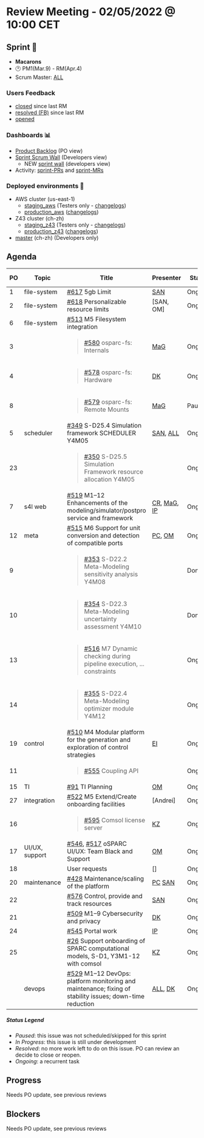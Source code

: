 # Review Meeting - 02/05/2022 @ 10:00 CET

## Sprint 🏃

- **Macarons**
- 🕐 PM1(Mar.9) - RM(Apr.4)
- Scrum Master: [ALL]

### Users Feedback

- [closed](https://github.com/ITISFoundation/osparc-issues/issues?q=is%3Aissue+sort%3Areactions+state%3Aclosed+updated%3A%3E%3D2022-03-09) since last RM
- [resolved (FB)](https://z43.manuscript.com/f/filters/?ixProject=45&ixStatus=0&maxrecords=50&resolvedInLast=3&sColumns=Category-Favorite-Case-TitleComment-Area-Priority-Status-DateResolved-DateOpened-OpenedBy&sSorts=LastUpdated.descending-Priority&sView=grid-flat) since last RM
- [opened](https://github.com/ITISFoundation/osparc-issues/issues?q=is%3Aissue+is%3Aopen+sort%3Areactions)

### Dashboards 📊

- [Product Backlog](https://github.com/orgs/ITISFoundation/projects/3) (PO view)
- [Sprint Scrum Wall](https://app.zenhub.com/workspaces/osparc---scrum-wall-5c9260f3d76ef51f6b0fe78d/board?repos=118596920,174557929,151701223,135289610,118910047,181836792,167586968) (Developers view)
  - NEW [sprint wall](https://github.com/orgs/ITISFoundation/projects/9) (developers view)
- Activity: [sprint-PRs] and [sprint-MRs]

### Deployed environments 🚀

- AWS cluster (us-east-1)
  - [staging_aws](https://staging.osparc.io) (Testers only - [changelogs])
  - [production_aws](https://osparc.io) ([changelogs])
- Z43 cluster (ch-zh)
  - [staging_z43](http://osparc-staging.speag.com) (Testers only - [changelogs])
  - [production_z43](http://osparc.speag.com) ([changelogs])
- [master](https://osparc-master.speag.com) (ch-zh) (Developers only)

## Agenda

| PO  | Topic          | Title                                                                                                     | Presenter    | Status  | Duration | Start-Time |
| --- | -------------- | --------------------------------------------------------------------------------------------------------- | ------------ | ------- | -------- | ---------- |
| 1   | file-system    | [#617] 5gb Limit                                                                                          | [SAN]        | Ongoing |   5m     |            |
| 2   | file-system    | [#618] Personalizable resource limits                                                                     |  [SAN, OM]   | Ongoing |   5m     |            |
| 6   | file-system    | [#513] M5 Filesystem integration                                                                          |              |         |          |            |
| 3   |                | <blockquote>[#580] osparc-fs: Internals</blockquote>                                                      | [MaG]        | Ongoing |  1m      |            |
| 4   |                | <blockquote> [#578] osparc-fs: Hardware</blockquote>                                                      | [DK]         | Ongoing |  2m      |            |
| 8   |                | <blockquote> [#579] osparc-fs: Remote Mounts</blockquote>                                                 |   [MaG]      | Paused  |  0m       |            |
| 5   | scheduler      | [#349] S-D25.4 Simulation framework SCHEDULER Y4M05                                                       | [SAN], [ALL] | Ongoing | TODO         |            |
| 23  |                | <blockquote>[#350] S-D25.5 Simulation Framework resource allocation Y4M05 </blockquote>                   |              | Ongoing |          |            |
| 7   | s4l web        | [#519] M1–12 Enhancements of the modeling/simulator/postpro service and framework                         | [CR], [MaG], [IP]  | Ongoing |   10       |            |
| 12  | meta           | [#515] M6 Support for unit conversion and detection of compatible ports                                   | [PC], [OM]   | Ongoing | 5m       |            |
| 9   |                | <blockquote> [#353] S-D22.2 Meta-Modeling sensitivity analysis Y4M08 </blockquote>                        |              | Done    |          |   
| 10  |                | <blockquote>[#354] S-D22.3 Meta-Modeling uncertainty assessment Y4M10</blockquote>                        |              | Done    |          |            |
| 13  |                | <blockquote>[#516] M7 Dynamic checking during pipeline execution, ... constraints</blockquote>            |              | Ongoing |          |            |
| 14  |                | <blockquote>[#355] S-D22.4 Meta-Modeling optimizer module Y4M12</blockquote>                              |              | Ongoing |          |            |
| 19  | control        | [#510] M4 Modular platform for the generation and exploration of control strategies                       | [EI]         | Ongoing |          |            |
| 11  |                | <blockquote>[#555] Coupling API</blockquote>                                                              |              | Ongoing |  1m       |            |
| 15  | TI             | [#91] TI Planning                                                                                         | [OM]         | Ongoing | 5m        |            |
| 27  | integration    | [#522] M5 Extend/Create onboarding facilities                                                             | [Andrei]             | Ongoing | 6m         |            |
| 16  |                | <blockquote>[#595] Comsol license server</blockquote>                                                     | [KZ]         | Ongoing |  1m        |            |
| 17  | UI/UX, support | [#546], [#517] oSPARC UI/UX: Team Black and Support                                                       | [OM]         | Ongoing | 3m         |            |
| 18  |                | User requests                                                                                             | []           | Ongoing |          |            |
| 20  | maintenance    | [#428] Maintenance/scaling of the platform                                                                | [PC] [SAN]   | Ongoing | 5m       |            |
| 22  |                | [#576] Control, provide and track resources                                                               | [SAN]        | Ongoing | 0m        |            |
| 21  |                | [#509] M1–9 Cybersecurity and privacy                                                                     | [DK]         | Ongoing | 2m         |            |
| 24  |                | [#545] Portal work                                                                                        | [IP]         | Ongoing |  3m        |            |
| 25  |                | [#26] Support onboarding of SPARC computational models, S-D1, Y3M1-12    with comsol                      | [KZ]         | Ongoing | 0         |            |
|     | devops         | [#529] M1–12 DevOps: platform monitoring and maintenance; fixing of stability issues; down-time reduction | [ALL], [DK]  | Ongoing |  6m        |            |

##### Status Legend

- _Paused_: this issue was not scheduled/skipped for this sprint
- _In Progress_: this issue is still under development
- _Resolved_: no more work left to do on this issue. PO can review an decide to close or reopen.
- _Ongoing_: a recurrent task

[online]: http://status.osparc.io/
[operational]: https://git.speag.com/oSparc/e2e-testing/-/pipelines
[performant]: https://git.speag.com/oSparc/e2e-portal-testing/-/pipelines

## Progress

Needs PO update, see previous reviews

## Blockers

Needs PO update, see previous reviews

<!--References PLEASE KEEP ALPHABETICAL ORDER!!! -->

[all]: https://github.com/Surfict
[ane]: https://github.com/GitHK
[bl]: https://github.com/dyollb
[dk]: https://github.com/mrnicegyu11
[cr]: https://github.com/colinRawlings
[ip]: https://github.com/ignapas
[kz]: https://github.com/KZzizzle
[mag]: https://github.com/mguidon
[om]: https://github.com/odeimaiz
[pc]: https://github.com/pcrespov
[san]: https://github.com/sanderegg
[syr]: https://zmt.swiss/about/about-zmt/all-staff/reboux-sylvain/
[tn]: https://itis.swiss/who-we-are/staff-members/all-staff/newton-taylor/
[ei]: https://github.com/elisabettai
[j-d4]: https://github.com/ITISFoundation/osparc-issues/issues/62
[j-d7.a]: https://github.com/ITISFoundation/osparc-issues/issues/21
[j-d35]: https://github.com/ITISFoundation/osparc-issues/issues/31
[j-d33]: https://github.com/ITISFoundation/osparc-issues/issues/33
[j-d20]: https://github.com/ITISFoundation/osparc-issues/issues/48
[j-d21]: https://github.com/ITISFoundation/osparc-simcore/issues/1065
[j-d28.a]: https://github.com/ITISFoundation/osparc-simcore/issues/1066
[j-d29]: https://github.com/ITISFoundation/osparc-issues/issues/37
[s-d2]: https://github.com/ITISFoundation/osparc-simcore/issues/1069
[s-d18]: https://github.com/ITISFoundation/osparc-issues/issues/9
[s-d7]: https://github.com/ITISFoundation/osparc-issues/issues/21
[s-d10]: https://github.com/ITISFoundation/osparc-issues/issues/18
[s-d22]: https://github.com/ITISFoundation/osparc-issues/issues/5
[s-d12]: https://github.com/ITISFoundation/osparc-issues/issues/16
[s-d15]: https://github.com/ITISFoundation/osparc-issues/issues/12
[s-d12]: https://github.com/ITISFoundation/osparc-issues/issues/16
[s-d6]: https://github.com/ITISFoundation/osparc-issues/issues/22
[s-d5]: https://github.com/ITISFoundation/osparc-issues/issues/23
[s-d21]: https://github.com/ITISFoundation/osparc-issues/issues/6
[s-d4]: https://github.com/ITISFoundation/osparc-issues/issues/24
[s-d1]: https://github.com/ITISFoundation/osparc-issues/issues/26
[s-d26]: https://github.com/ITISFoundation/osparc-issues/issues/332
[s-d27.2]: https://github.com/ITISFoundation/osparc-issues/issues/357
[n-d1]: https://github.com/ITISFoundation/osparc-issues/issues/68
[n-d2]: https://github.com/ITISFoundation/osparc-issues/issues/91
[tb-backlog]: https://github.com/ITISFoundation/osparc-issues/projects/4
[z43-backlog]: https://z43.fogbugz.com/f/filters/1112/osparc-cases
[sprint-prs]: https://github.com/pulls?page=1&q=is%3Apr+archived%3Afalse+user%3AITISFoundation+closed%3A%3E2021-11-15
[sprint-mrs]: https://git.speag.com/groups/oSparc/-/merge_requests?scope=all&utf8=%E2%9C%93&state=all
[changelogs]: https://github.com/ITISFoundation/osparc-simcore/releases

[#26]: https://github.com/ITISFoundation/osparc-issues/issues/26
[#91]: https://github.com/ITISFoundation/osparc-issues/issues/91
[#232]: https://github.com/ITISFoundation/osparc-issues/issues/232
[#349]: https://github.com/ITISFoundation/osparc-issues/issues/349
[#350]: https://github.com/ITISFoundation/osparc-issues/issues/350
[#353]: https://github.com/ITISFoundation/osparc-issues/issues/353
[#354]: https://github.com/ITISFoundation/osparc-issues/issues/354
[#355]: https://github.com/ITISFoundation/osparc-issues/issues/355
[#428]: https://github.com/ITISFoundation/osparc-issues/issues/428
[#509]: https://github.com/ITISFoundation/osparc-issues/issues/509
[#510]: https://github.com/ITISFoundation/osparc-issues/issues/510
[#513]: https://github.com/ITISFoundation/osparc-issues/issues/513
[#515]: https://github.com/ITISFoundation/osparc-issues/issues/515
[#516]: https://github.com/ITISFoundation/osparc-issues/issues/516
[#517]: https://github.com/ITISFoundation/osparc-issues/issues/517
[#519]: https://github.com/ITISFoundation/osparc-issues/issues/519
[#522]: https://github.com/ITISFoundation/osparc-issues/issues/522
[#529]: https://github.com/ITISFoundation/osparc-issues/issues/529
[#545]: https://github.com/ITISFoundation/osparc-issues/issues/545
[#546]: https://github.com/ITISFoundation/osparc-issues/issues/546
[#555]: https://github.com/ITISFoundation/osparc-issues/issues/555
[#557]: https://github.com/ITISFoundation/osparc-issues/issues/557
[#576]: https://github.com/ITISFoundation/osparc-issues/issues/576
[#577]: https://github.com/ITISFoundation/osparc-issues/issues/577
[#578]: https://github.com/ITISFoundation/osparc-issues/issues/578
[#579]: https://github.com/ITISFoundation/osparc-issues/issues/579
[#580]: https://github.com/ITISFoundation/osparc-issues/issues/580
[#595]: https://github.com/ITISFoundation/osparc-issues/issues/595
[#617]: https://github.com/ITISFoundation/osparc-issues/issues/617
[#618]: https://github.com/ITISFoundation/osparc-issues/issues/618

[#2409]: https://github.com/ITISFoundation/osparc-simcore/issues/2409
